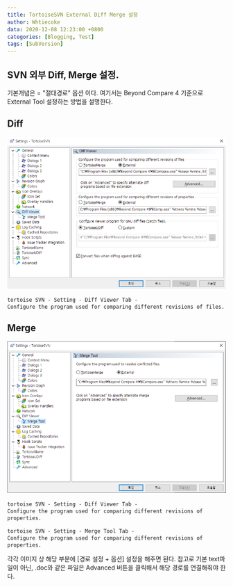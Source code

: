 ```yaml
---
title: TortoiseSVN External Diff Merge 설정
author: Whtiecoke
data: 2020-12-08 12:23:00 +0800
categories: [Blogging, Test]
tags: [SubVersion]
---
```


## SVN 외부 Diff, Merge 설정.

기본개념은 = "절대경로" 옵션 이다.
여기서는 Beyond Compare 4 기준으로 External Tool 설정하는 방법을 설명한다.

## Diff

![DiffView](/assets/img/posting/201208_diff.png)
 
 ```terminal
 tortoise SVN - Setting - Diff Viewer Tab - 
 Configure the program used for comparing different revisions of files.
 ```

## Merge

![MergeView](/assets/img/posting/201208_merge.png)

```terminal
tortoise SVN - Setting - Diff Viewer Tab - 
Configure the program used for comparing different revisions of properties.
```
```terminal
tortoise SVN - Setting - Merge Tool Tab - 
Configure the program used for comparing different revisions of properties.
```

각각 이미지 상 해당 부분에 [경로 설정 + 옵션] 설정을 해주면 된다.
참고로 기본 text파일이 아닌, .doc와 같은 파일은 Advanced 버튼을 클릭해서 해당 경로를 연결해줘야 한다.
